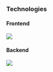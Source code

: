 ### Technologies

#### Frontend

![](https://img.shields.io/badge/Code-ReactJS-informational?style=flat&logo=React&logoColor=white&color=2bbc8a)

#### Backend

![](https://img.shields.io/badge/NodeJS-informational?style=flat&logo=Node.js&logoColor=white&color=339933)


<!--
**sinansubasi95/sinansubasi95** is a ✨ _special_ ✨ repository because its `README.md` (this file) appears on your GitHub profile.

Here are some ideas to get you started:

- 🔭 I’m currently working on ...
- 🌱 I’m currently learning ...
- 👯 I’m looking to collaborate on ...
- 🤔 I’m looking for help with ...
- 💬 Ask me about ...
- 📫 How to reach me: ...
- 😄 Pronouns: ...
- ⚡ Fun fact: ...
-->
